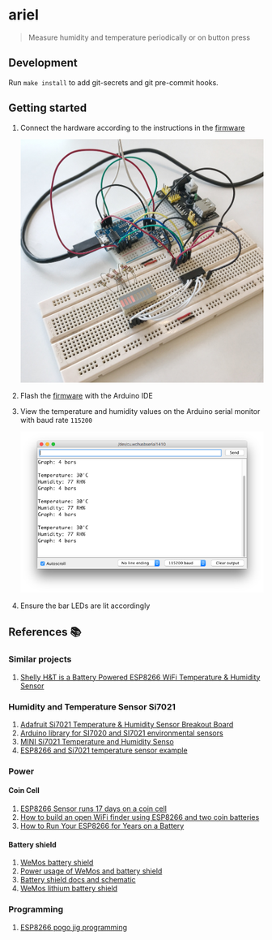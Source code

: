 # ariel

> Measure humidity and temperature periodically or on button press

## Development

Run `make install` to add git-secrets and git pre-commit hooks.

## Getting started

1. Connect the hardware according to the instructions in the [firmware](firmware/03-display-humidity-with-led.ino)

    ![](images/protoype-2.JPG)
1. Flash the [firmware](firmware/03-display-humidity-with-led.ino) with the Arduino IDE
1. View the temperature and humidity values on the Arduino serial monitor with baud rate `115200`

    ![](images/serial-2.png)
1. Ensure the bar LEDs are lit accordingly

## References 📚

### Similar projects

1. [Shelly H&T is a Battery Powered ESP8266 WiFi Temperature & Humidity Sensor](https://www.cnx-software.com/2018/10/30/shelly-ht-battery-powered-esp8266-wifi-temperature-humidity-sensor/)

### Humidity and Temperature Sensor Si7021

1. [Adafruit Si7021 Temperature & Humidity Sensor Breakout Board](https://www.adafruit.com/product/3251)
1. [Arduino library for SI7020 and SI7021 environmental sensors](https://github.com/LowPowerLab/SI7021)
1. [MINI Si7021 Temperature and Humidity Senso](http://www.instructables.com/id/MINI-Si7021-Temperature-and-Humidity-Sensor/)
1. [ESP8266 and Si7021 temperature sensor example](https://www.esp8266learning.com/esp8266-si7021-temperature-sensor-example.php)

### Power

#### Coin Cell

1. [ESP8266 Sensor runs 17 days on a coin cell](https://www.youtube.com/watch?v=IYuYTfO6iOs)
1. [How to build an open WiFi finder using ESP8266 and two coin batteries](https://medium.com/@kstevica/how-to-build-an-open-wifi-finder-using-esp8266-and-two-coin-batteries-9c31eb6f9859)
1. [How to Run Your ESP8266 for Years on a Battery](https://openhomeautomation.net/esp8266-battery/)

#### Battery shield

1. [WeMos battery shield](https://arduinodiy.wordpress.com/2017/01/02/reviewing-the-wemos-battery-shield/)
1. [Power usage of WeMos and battery shield](http://harald.studiokubota.com/wordpress/index.php/2016/08/20/power-usage-of-wemos-d1-mini-ws2812b-rgb-shield/)
1. [Battery shield docs and schematic](https://wiki.wemos.cc/products:d1_mini_shields:battery_shield)
1. [WeMos lithium battery shield](https://www.youtube.com/watch?v=z6Vgy1cY0XU)

### Programming

1. [ESP8266 pogo jig programming](https://hackaday.io/project/20046-esp8266-pogo-jig-programming-board)
